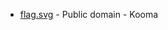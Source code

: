 * [flag.svg](https://commons.wikimedia.org/wiki/File:Flag_of_Saskatchewan.svg) - Public domain - Kooma
